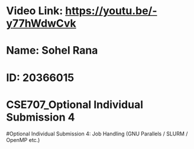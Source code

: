 # Video Link: https://youtu.be/-y77hWdwCvk

# Name: Sohel Rana

# ID: 20366015

# CSE707_Optional Individual Submission 4

#Optional Individual Submission 4:  Job Handling (GNU Parallels / SLURM / OpenMP etc.)
